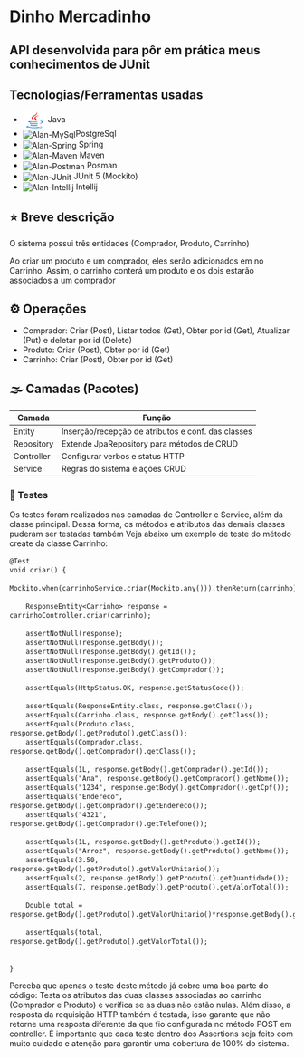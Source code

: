 # Dinho Mercadinho
## API desenvolvida para pôr em prática meus conhecimentos de JUnit

## Tecnologias/Ferramentas usadas

* <img align="center" alt="Alan-Java" height="30" width="40" src="https://raw.githubusercontent.com/devicons/devicon/master/icons/java/java-original.svg"> Java<br>
* <img align="center" alt="Alan-MySql" height="30" width="40"  src="https://cdn.jsdelivr.net/gh/devicons/devicon/icons/postgresql/postgresql-original.svg"/>PostgreSql<br>
* <img align="center" alt="Alan-Spring" height="30" width="40" src="https://cdn.jsdelivr.net/gh/devicons/devicon/icons/spring/spring-original.svg"> Spring<br>
* <img align="center" alt="Alan-Maven" height="30" width="40" src="https://user-images.githubusercontent.com/117518719/216434196-b63f5ea3-057f-42e5-abfc-b35deade0635.png"> Maven<br>
* <img align="center" alt="Alan-Postman" height="30" width="40" src="https://user-images.githubusercontent.com/117518719/216434927-59ceed3f-b838-42b3-845e-1975e2cb08a0.svg"> Posman<br>
* <img align="center" alt="Alan-JUnit" height="30" width="30" src="https://github.com/theJoseAlan/Spring-Dinho-Mercadinho/assets/117518719/8c7edfd2-1964-4572-bb86-ad137f2d1b08.png"> JUnit 5 (Mockito)<br>
* <img align="center" alt="Alan-Intellij" height="30" width="40" src="https://cdn.jsdelivr.net/gh/devicons/devicon/icons/intellij/intellij-original.svg"> Intellij<br>


## ⭐ Breve descrição

O sistema possui três entidades (Comprador, Produto, Carrinho)<br>

Ao criar um produto e um comprador, eles serão adicionados em no Carrinho. Assim, o carrinho conterá um produto e os dois estarão associados a um comprador

## ⚙️ Operações
* Comprador: Criar (Post), Listar todos (Get), Obter por id (Get), Atualizar (Put) e deletar por id (Delete)
* Produto: Criar (Post), Obter por id (Get)
* Carrinho: Criar (Post), Obter por id (Get)

## 🌫 Camadas (Pacotes)

| Camada | Função |
| ------------- | ------------- |
| Entity | Inserção/recepção  de atributos e conf. das classes |
| Repository | Extende JpaRepository para métodos de CRUD |
| Controller | Configurar verbos e status HTTP |
| Service | Regras do sistema e ações CRUD |

### 👀 Testes
Os testes foram realizados nas camadas de Controller e Service, além da classe principal. Dessa forma, os métodos e atributos das demais classes puderam ser testadas também
Veja abaixo um exemplo de teste do método create da classe Carrinho:

    @Test
    void criar() {
        Mockito.when(carrinhoService.criar(Mockito.any())).thenReturn(carrinho);

        ResponseEntity<Carrinho> response = carrinhoController.criar(carrinho);

        assertNotNull(response);
        assertNotNull(response.getBody());
        assertNotNull(response.getBody().getId());
        assertNotNull(response.getBody().getProduto());
        assertNotNull(response.getBody().getComprador());

        assertEquals(HttpStatus.OK, response.getStatusCode());

        assertEquals(ResponseEntity.class, response.getClass());
        assertEquals(Carrinho.class, response.getBody().getClass());
        assertEquals(Produto.class, response.getBody().getProduto().getClass());
        assertEquals(Comprador.class, response.getBody().getComprador().getClass());

        assertEquals(1L, response.getBody().getComprador().getId());
        assertEquals("Ana", response.getBody().getComprador().getNome());
        assertEquals("1234", response.getBody().getComprador().getCpf());
        assertEquals("Endereco", response.getBody().getComprador().getEndereco());
        assertEquals("4321", response.getBody().getComprador().getTelefone());

        assertEquals(1L, response.getBody().getProduto().getId());
        assertEquals("Arroz", response.getBody().getProduto().getNome());
        assertEquals(3.50, response.getBody().getProduto().getValorUnitario());
        assertEquals(2, response.getBody().getProduto().getQuantidade());
        assertEquals(7, response.getBody().getProduto().getValorTotal());

        Double total = response.getBody().getProduto().getValorUnitario()*response.getBody().getProduto().getQuantidade();

        assertEquals(total, response.getBody().getProduto().getValorTotal());


    }
    
Perceba que apenas o teste deste método já cobre uma boa parte do código: Testa os atributos das duas classes associadas ao carrinho (Comprador e Produto)
e verifica se as duas não estão nulas. Além disso, a resposta da requisição HTTP também é testada, isso garante que não retorne uma resposta diferente
da que fio configurada no método POST em controller. É importante que cada teste dentro dos Assertions seja feito com muito cuidado e atenção para garantir
uma cobertura de 100% do sistema.










